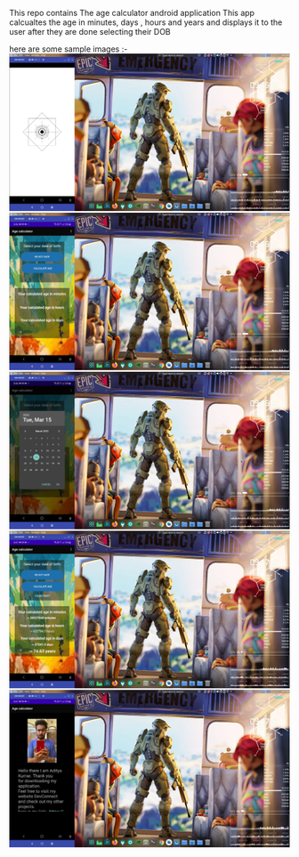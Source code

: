 This repo contains The age calculator android application
This app calcualtes the age in minutes, days , hours and years and displays it to the user after they are done selecting their DOB

here are some sample images :-
![](app/src/main/res/drawable/one.png)
![](app/src/main/res/drawable/two.png)
![](app/src/main/res/drawable/three.png)
![](app/src/main/res/drawable/four.png)
![](app/src/main/res/drawable/five.png)
